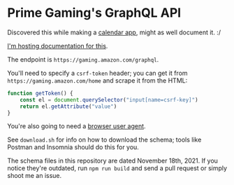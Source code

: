 # Prime Gaming's GraphQL API

Discovered this while making a [calendar app][calendar], might as well
document it. :/

[I'm hosting documentation for this][docs].

The endpoint is `https://gaming.amazon.com/graphql`.

You'll need to specify a `csrf-token` header; you can get it from
`https://gaming.amazon.com/home` and scrape it from the HTML:

```js
function getToken() {
	const el = document.querySelector("input[name=csrf-key]")
	return el.getAttribute("value")
}
```

You're also going to need a [browser user agent][user-agent].

See `download.sh` for info on how to download the schema; tools like
Postman and Insomnia should do this for you.

The schema files in this repository are dated November 18th, 2021. If
you notice they're outdated, run `npm run build` and send a pull request
or simply shoot me an issue.

[docs]: https://supersonichub1.github.io/prime-gaming-graphql/index.html
[calendar]: https://github.com/SuperSonicHub1/PrimeGamingCalendar
[user-agent]: https://www.networkinghowtos.com/howto/common-user-agent-list/

